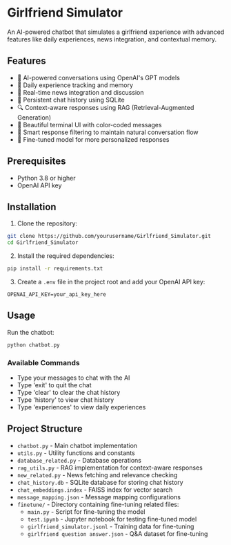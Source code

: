# Girlfriend Simulator

An AI-powered chatbot that simulates a girlfriend experience with advanced features like daily experiences, news integration, and contextual memory.

## Features

- 🤖 AI-powered conversations using OpenAI's GPT models
- 📅 Daily experience tracking and memory
- 📰 Real-time news integration and discussion
- 💾 Persistent chat history using SQLite
- 🔍 Context-aware responses using RAG (Retrieval-Augmented Generation)
- 🎨 Beautiful terminal UI with color-coded messages
- 💭 Smart response filtering to maintain natural conversation flow
- 🎯 Fine-tuned model for more personalized responses

## Prerequisites

- Python 3.8 or higher
- OpenAI API key

## Installation

1. Clone the repository:
```bash
git clone https://github.com/yourusername/Girlfriend_Simulator.git
cd Girlfriend_Simulator
```

2. Install the required dependencies:
```bash
pip install -r requirements.txt
```

3. Create a `.env` file in the project root and add your OpenAI API key:
```
OPENAI_API_KEY=your_api_key_here
```

## Usage

Run the chatbot:
```bash
python chatbot.py
```

### Available Commands

- Type your messages to chat with the AI
- Type 'exit' to quit the chat
- Type 'clear' to clear the chat history
- Type 'history' to view chat history
- Type 'experiences' to view daily experiences

## Project Structure

- `chatbot.py` - Main chatbot implementation
- `utils.py` - Utility functions and constants
- `database_related.py` - Database operations
- `rag_utils.py` - RAG implementation for context-aware responses
- `new_related.py` - News fetching and relevance checking
- `chat_history.db` - SQLite database for storing chat history
- `chat_embeddings.index` - FAISS index for vector search
- `message_mapping.json` - Message mapping configurations
- `finetune/` - Directory containing fine-tuning related files:
  - `main.py` - Script for fine-tuning the model
  - `test.ipynb` - Jupyter notebook for testing fine-tuned model
  - `girlfriend_simulator.jsonl` - Training data for fine-tuning
  - `girlfriend question answer.json` - Q&A dataset for fine-tuning
